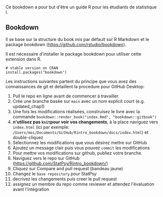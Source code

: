 Ce bookdown a pour but d'être un guide R pour les étudiants de statistique I.

## Bookdown

Il se base sur la structure du book mis par défault sur R Markdown et le package bookdown (https://github.com/rstudio/bookdown). 

Il est nécessaire d'installer le package bookdown pour utiliser cette extension dans R.

```{r}
# stable version on CRAN
install.packages("bookdown")
```

Les instructions suivantes partent du principe que vous avez des connaissances de git et detaillent la procedure pour GitHub Desktop:

1. Pull le repo en ligne avant de commencer à travailler.
1. Crée une branche basée sur `main` avec un nom explicit court (e.g. updated_chap1)
1. Une fois les modifications réalisées, construisez le livre avec la commande `bookdown::render_book("index.Rmd", "bookdown::gitbook")`
1. **n'utilisez pas `knit`pour voir vos changements**, à la place naviguez vers `index.html` (ici par exemple: `/Users/moi/Documents/GitHub/Rintro_bookdown/docs/index.html`) et double-cliquez
1. Sélectionnez les modifications que vous désirez mettre sur GitHub
1. Ajoutez un message clair puis vous pouvez `commit` les modifications
1. Pour mettre vos modifications sur github, publiez votre branche.
1. Naviguez vers le repo sur GitHub (https://github.com/StatPsy/Rintro_bookdown/)
1. Cliquez sur Compare and pull request (bandeau jaune)
1. Changez le `base repository` pour StatPsy 
1. decrivez les changements puis creer le pull request
1. assignez un membre du repo comme reviewer et attendez l'évaluation avant l'intégration
